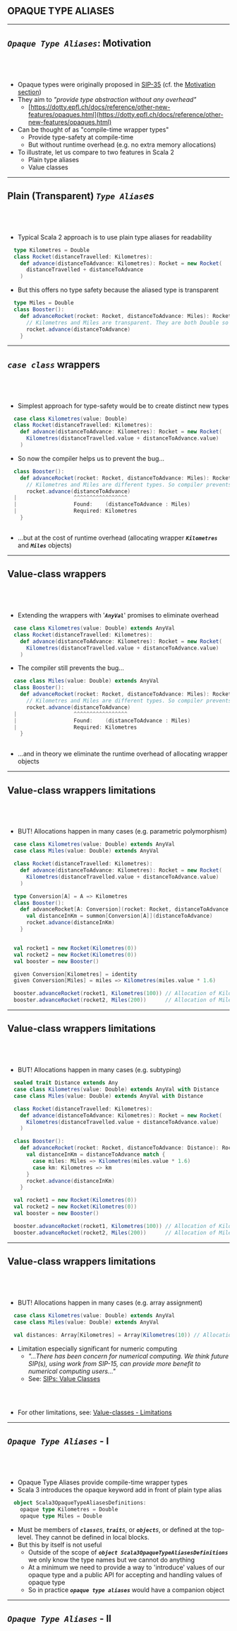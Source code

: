 <!-- .slide: data-background-color="#781010" data-background-image="images/bg-reveal.ps.png" -->

[//]: # (The following is a hack to move the slide H2 section down)
## &#173;
## &#173;
## &#173;
## &#173;
## OPAQUE TYPE ALIASES

---

## ***`Opaque Type Aliases`***: Motivation
## &#173;

* Opaque types were originally proposed in [SIP-35](https://docs.scala-lang.org/sips/opaque-types.html) (cf. the [Motivation section](https://docs.scala-lang.org/sips/opaque-types.html#motivation))
* They aim to *"provide type abstraction without any overhead"*
    * [https://dotty.epfl.ch/docs/reference/other-new-features/opaques.html](https://dotty.epfl.ch/docs/reference/other-new-features/opaques.html)
* Can be thought of as "compile-time wrapper types"
    * Provide type-safety at compile-time
    * But without runtime overhead (e.g. no extra memory allocations)
* To illustrate, let us compare to two features in Scala 2
    * Plain type aliases
    * Value classes

---

## Plain (Transparent) ***`Type Alias`***&#173;*es*
## &#173;

* Typical Scala 2 approach is to use plain type aliases for readability

```scala
  type Kilometres = Double
  class Rocket(distanceTravelled: Kilometres):
    def advance(distanceToAdvance: Kilometres): Rocket = new Rocket(
      distanceTravelled + distanceToAdvance
    )
```

* But this offers no type safety because the aliased type is transparent

```scala
  type Miles = Double
  class Booster():
    def advanceRocket(rocket: Rocket, distanceToAdvance: Miles): Rocket = {
      // Kilometres and Miles are transparent. They are both Double so this bug is allowed
      rocket.advance(distanceToAdvance)
    }
```

---

## ***`case class`*** wrappers
## &#173;

* Simplest approach for type-safety would be to create distinct new types

```scala
  case class Kilometres(value: Double)
  class Rocket(distanceTravelled: Kilometres):
    def advance(distanceToAdvance: Kilometres): Rocket = new Rocket(
      Kilometres(distanceTravelled.value + distanceToAdvance.value)
    )
```

* So now the compiler helps us to prevent the bug...

```scala
  class Booster():
    def advanceRocket(rocket: Rocket, distanceToAdvance: Miles): Rocket = {
      // Kilometres and Miles are different types. So compiler prevents this bug
      rocket.advance(distanceToAdvance)
  |                  ^^^^^^^^^^^^^^^^^
  |                  Found:    (distanceToAdvance : Miles)
  |                  Required: Kilometres
    }
  
```

* ...but at the cost of runtime overhead (allocating wrapper ***`Kilometres`*** and ***`Miles`*** objects) 

---

## Value-class wrappers
## &#173;

* Extending the wrappers with '***`AnyVal`***' promises to eliminate overhead

```scala
  case class Kilometres(value: Double) extends AnyVal
  class Rocket(distanceTravelled: Kilometres):
    def advance(distanceToAdvance: Kilometres): Rocket = new Rocket(
      Kilometres(distanceTravelled.value + distanceToAdvance.value)
    )
```

* The compiler still prevents the bug...

```scala
  case class Miles(value: Double) extends AnyVal
  class Booster():
    def advanceRocket(rocket: Rocket, distanceToAdvance: Miles): Rocket = {
      // Kilometres and Miles are different types. So compiler prevents this bug
      rocket.advance(distanceToAdvance)
  |                  ^^^^^^^^^^^^^^^^^
  |                  Found:    (distanceToAdvance : Miles)
  |                  Required: Kilometres
    }
  
``` 
* ...and in theory we eliminate the runtime overhead of allocating wrapper objects


---

## Value-class wrappers limitations
## &#173;

* BUT! Allocations happen in many cases (e.g. parametric polymorphism)

```scala
  case class Kilometres(value: Double) extends AnyVal
  case class Miles(value: Double) extends AnyVal

  class Rocket(distanceTravelled: Kilometres):
    def advance(distanceToAdvance: Kilometres): Rocket = new Rocket(
      Kilometres(distanceTravelled.value + distanceToAdvance.value)
    )

  type Conversion[A] = A => Kilometres
  class Booster():
    def advanceRocket[A: Conversion](rocket: Rocket, distanceToAdvance: A): Rocket = {
      val distanceInKm = summon[Conversion[A]](distanceToAdvance)
      rocket.advance(distanceInKm)
    }
```
```scala

  val rocket1 = new Rocket(Kilometres(0))
  val rocket2 = new Rocket(Kilometres(0))
  val booster = new Booster()

  given Conversion[Kilometres] = identity
  given Conversion[Miles] = miles => Kilometres(miles.value * 1.6)

  booster.advanceRocket(rocket1, Kilometres(100)) // Allocation of Kilometres object
  booster.advanceRocket(rocket2, Miles(200))      // Allocation of Miles object
```

---

## Value-class wrappers limitations
## &#173;

* BUT! Allocations happen in many cases (e.g. subtyping)

```scala
  sealed trait Distance extends Any
  case class Kilometres(value: Double) extends AnyVal with Distance
  case class Miles(value: Double) extends AnyVal with Distance

  class Rocket(distanceTravelled: Kilometres):
    def advance(distanceToAdvance: Kilometres): Rocket = new Rocket(
      Kilometres(distanceTravelled.value + distanceToAdvance.value)
    )

  class Booster():
    def advanceRocket(rocket: Rocket, distanceToAdvance: Distance): Rocket = {
      val distanceInKm = distanceToAdvance match {
        case miles: Miles => Kilometres(miles.value * 1.6)
        case km: Kilometres => km
      }
      rocket.advance(distanceInKm)
    }
```
```scala
  val rocket1 = new Rocket(Kilometres(0))
  val rocket2 = new Rocket(Kilometres(0))
  val booster = new Booster()

  booster.advanceRocket(rocket1, Kilometres(100)) // Allocation of Kilometres object
  booster.advanceRocket(rocket2, Miles(200))      // Allocation of Miles object
```

---

## Value-class wrappers limitations
## &#173;

* BUT! Allocations happen in many cases (e.g. array assignment)

```scala
  case class Kilometres(value: Double) extends AnyVal
  case class Miles(value: Double) extends AnyVal

  val distances: Array[Kilometres] = Array(Kilometres(10)) // Allocation of Kilometres object
```

* Limitation especially significant for numeric computing
    * *"...There has been concern for numerical computing. We think future SIP(s), using work from SIP-15, can provide more benefit to numerical computing users..."*
    * See: [SIPs: Value Classes](https://docs.scala-lang.org/sips/value-classes.html)
### &#173;
* For other limitations, see: [Value-classes - Limitations](https://docs.scala-lang.org/overviews/core/value-classes.html#limitations)

---

## ***`Opaque Type Aliases`*** - I
## &#173;

* Opaque Type Aliases provide compile-time wrapper types
* Scala 3 introduces the opaque keyword add in front of plain type alias

```scala
  object Scala3OpaqueTypeAliasesDefinitions:
    opaque type Kilometres = Double
    opaque type Miles = Double
```

* Must be members of ***`class`***&#173;*es*, ***`trait`***&#173;*s*, or ***`object`***&#173;*s*, or defined at the top-level. They cannot be defined in local blocks.
* But this by itself is not useful
    * Outside of the scope of ***`object Scala3OpaqueTypeAliasesDefinitions`*** we only know the type names but we cannot do anything
    * At a minimum we need to provide a way to 'introduce' values of our opaque type and a public API for accepting and handling values of opaque type
    * So in practice ***`opaque type aliases`*** would have a companion object

---

## ***`Opaque Type Aliases`*** - II
## &#173;

* So we have opaque types and extension methods that define public API

```scala
object Scala3OpaqueTypeAliasesDefinitions:

  opaque type Kilometres = Double
  object Kilometres:
    def apply(d: Double): Kilometres = d

  opaque type Miles = Double
  object Miles:
    def apply(d: Double): Miles = d

  extension (a: Kilometres)
    @scala.annotation.targetName("plusKm")
    def + (b: Kilometres): Kilometres = a + b
    def toMiles: Miles = a / 1.6

  extension (a: Miles)
    @scala.annotation.targetName("plusMiles")
    def + (b: Miles): Miles = a + b
    def toKm: Kilometres = a * 1.6

```

---

## ***`Opaque Type Aliases`*** - III
## &#173;

* Outside of the scope where the opaque type alias is defined the knowledge of underlying representation is hidden
* So revisiting our ***`Rocket`*** and ***`Booster`*** example, we get type-safety...

```scala
  import Scala3OpaqueTypeAliasesDefinitions._

  class Rocket(distanceTravelled: Kilometres):
    def advance(distanceToAdvance: Kilometres): Rocket = new Rocket(
      distanceTravelled + distanceToAdvance
    )

  class Booster():
    def advanceRocket(rocket: Rocket, distanceToAdvance: Miles): Rocket = {
      // Kilometres and Miles are different types. So compiler prevents this bug
      rocket.advance(distanceToAdvance)
-- [E007] Type Mismatch Error: -------------------------------------------------
11 |      rocket.advance(distanceToAdvance)
   |                     ^^^^^^^^^^^^^^^^^
   |Found:    (distanceToAdvance : Scala3OpaqueTypeAliasesDefinitions.Miles)
   |Required: Scala3OpaqueTypeAliasesDefinitions.Kilometres
   |
   | longer explanation available when compiling with `-explain`
    }
```

---

## ***`Opaque Type Aliases`*** - IV
## &#173;

* ...but without allocation cost, even in context of parametric polymorphism

```scala
  import Scala3OpaqueTypeAliasesDefinitions.*

  class Rocket(distanceTravelled: Kilometres):
    def advance(distanceToAdvance: Kilometres): Rocket = new Rocket(
      distanceTravelled + distanceToAdvance
    )

  type Conversion[A] = A => Kilometres
  class Booster():
    def advanceRocket[A: Conversion](rocket: Rocket, distanceToAdvance: A): Rocket = {
      val distanceInKm = summon[Conversion[A]](distanceToAdvance)
      rocket.advance(distanceInKm)
    }

  val rocket1 = new Rocket(Kilometres(0))
  val rocket2 = new Rocket(Kilometres(0))
  val booster = new Booster()

  given Conversion[Kilometres] = identity
  given Conversion[Miles] = _.toKm

  booster.advanceRocket(rocket1, Kilometres(100)) // No allocation of Kilometres object
  booster.advanceRocket(rocket2, Miles(200))      // No allocation of Miles object
```

---

## ***`Opaque Type Aliases`*** - V
## &#173;

* ...and no allocation costs when assigning to arrays

```scala
  import Scala3OpaqueTypeAliasesDefinitions.*

  val distances: Array[Kilometres] = Array(Kilometres(10)) // No allocation of Kilometres object
```

* The wrapper type only exists at compile-time
* At runtime the opaque type is erased to its runtime representation
### &#173;
* NOTE: This means type tests (e.g. when type casing in a pattern match -- ***`case myType: MyType)`*** are done on the underlying representation, ***not*** the ***`opaque type alias`***
* So beware opaque type alias pattern matching!!

---

## ***`Opaque Type Aliases`*** - VI

* Buggy version with pattern matching though...

```scala
  import Scala3OpaqueTypeAliasesDefinitions.*

  class Rocket(distanceTravelled: Kilometres):
    def advance(distanceToAdvance: Kilometres): Rocket = new Rocket(
      distanceTravelled + distanceToAdvance
    )

  type Distance = Kilometres | Miles
  class Booster():
    // THIS GIVES A WARNING. THE 'Kilometres' CASE IS UNREACHABLE due to erasure.
    // SO WE HAVE A BUG. Any 'Kilometres' passed to this method will be multiplied by 1.6
    def advanceRocket(rocket: Rocket, distanceToAdvance: Distance): Rocket =
      val distanceInKm = distanceToAdvance match {
        case miles: Miles => miles.toKm
        case km: Kilometres => km
[warn] -- [E030] Match case Unreachable Warning: dottyslidescodesnippets/src/main/scala/org/lunatech/dotty/opaquetypes/Units.scala:16:13
[warn] 16   |        case km: Kilometres => km
[warn]      |             ^^^^^^^^^^^^^^
[warn]      |             Unreachable case
[warn] one warning found
      }
      rocket.advance(distanceInKm)
```
```scala
  val rocket1 = new Rocket(Kilometres(0))
  val rocket2 = new Rocket(Kilometres(0))
  val booster = new Booster()

  booster.advanceRocket(rocket1, Kilometres(100)) // BUG! Will actually advance by 160km
  booster.advanceRocket(rocket2, Miles(200))
```

---

<!-- .slide: data-background-color="#94aabb" data-background-image="images/bg-reveal.ps.png" -->

## EXERCISE
## Using ***`Opaque Type Aliases`***
## &#173;

* In this exercise, we will take a deeper look at Opaque type aliases
    * Make sure you're positioned at exercise *"exploring opaque type aliases"*
    * Follow the exercise instructions provided in the README.md file in the code folder
<!-- .slide: data-background-color="#94aabb" data-background-image="images/bg-reveal.ps.png" -->

---

<!-- .slide: data-background-color="#94aabb" data-background-image="images/bg-reveal.ps.png" -->

## EXERCISE
## OPTIONAL EXERCISE
## Using ***`Opaque Type Aliases`***
## &#173;

* In this exercise, we will explore the mechanism for creating Opaque Type aliases
    * Make sure you're positioned at exercise *"optional opaque type aliases"*
    * Follow the exercise instructions provided in the README.md file in the code folder
